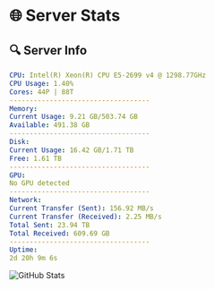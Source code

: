 # 🌐 Server Stats
## 🔍 Server Info
```yaml
CPU: Intel(R) Xeon(R) CPU E5-2699 v4 @ 1298.77GHz
CPU Usage: 1.40%
Cores: 44P | 88T
-----------------------------------
Memory:
Current Usage: 9.21 GB/503.74 GB
Available: 491.38 GB
-----------------------------------
Disk:
Current Usage: 16.42 GB/1.71 TB
Free: 1.61 TB
-----------------------------------
GPU:
No GPU detected
-----------------------------------
Network:
Current Transfer (Sent): 156.92 MB/s
Current Transfer (Received): 2.25 MB/s
Total Sent: 23.94 TB
Total Received: 609.69 GB
-----------------------------------
Uptime:
2d 20h 9m 6s
```
![GitHub Stats](https://img.shields.io/badge/Updated-2025-02-10_18:52:24-blue)
